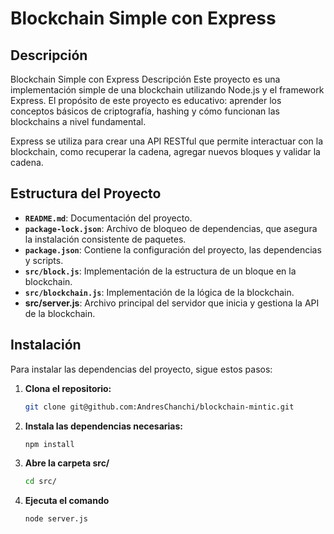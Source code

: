# Blockchain Simple con Express

## Descripción

Blockchain Simple con Express Descripción
Este proyecto es una implementación simple de una blockchain utilizando Node.js y el framework Express. El propósito de este proyecto es educativo: aprender los conceptos básicos de criptografía, hashing y cómo funcionan las blockchains a nivel fundamental.

Express se utiliza para crear una API RESTful que permite interactuar con la blockchain, como recuperar la cadena, agregar nuevos bloques y validar la cadena.

## Estructura del Proyecto

- **`README.md`**: Documentación del proyecto.
- **`package-lock.json`**: Archivo de bloqueo de dependencias, que asegura la instalación consistente de paquetes.
- **`package.json`**: Contiene la configuración del proyecto, las dependencias y scripts.
- **`src/block.js`**: Implementación de la estructura de un bloque en la blockchain.
- **`src/blockchain.js`**: Implementación de la lógica de la blockchain.
- **src/server.js**: Archivo principal del servidor que inicia y gestiona la API de la blockchain.

## Instalación

Para instalar las dependencias del proyecto, sigue estos pasos:

1. **Clona el repositorio:**
   ```bash
   git clone git@github.com:AndresChanchi/blockchain-mintic.git
2. **Instala las dependencias necesarias:**
   ```bash
   npm install
3. **Abre la carpeta src/**
   ```bash
   cd src/
4. **Ejecuta el comando** 
   ```bash
   node server.js
